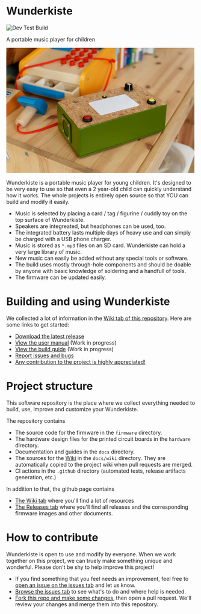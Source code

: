 # Wunderkiste

![Dev Test Build](https://github.com/TheSlowGrowth/Wunderkiste/workflows/Dev%20Test%20Build/badge.svg?branch=master)

A portable music player for children

<a href="https://raw.githubusercontent.com/TheSlowGrowth/Wunderkiste/master/docs/images/photo_wunderkiste_title.jpg"><img src="https://raw.githubusercontent.com/TheSlowGrowth/Wunderkiste/master/docs/images/photo_wunderkiste_title.jpg" width="500"></a>

Wunderkiste is a portable music player for young children. It's designed to be very easy to use so that even a 2 year-old child can quickly understand how it works. The whole projects is entirely open source so that YOU can build and modify it easily.

- Music is selected by placing a card / tag / figurine / cuddly toy on the top surface of Wunderkiste.
- Speakers are integreated, but headphones can be used, too.
- The integrated battery lasts multiple days of heavy use and can simply be charged with a USB phone charger.
- Music is stored as `*.mp3` files on an SD card. Wunderkiste can hold a very large library of music.
- New music can easily be added without any special tools or software.
- The build uses mostly through-hole components and should be doable by anyone with basic knowledge of soldering and a handfull of tools.
- The firmware can be updated easily.

# Building and using Wunderkiste

We collected a lot of information in the [Wiki tab of this repository](https://github.com/TheSlowGrowth/Wunderkiste/wiki). Here are some links to get started:

- [Download the latest release](https://github.com/TheSlowGrowth/Wunderkiste/releases/latest)
- [View the user manual](https://github.com/TheSlowGrowth/Wunderkiste/wiki/3.-How-to-use) (Work in progress)
- [View the build guide](https://github.com/TheSlowGrowth/Wunderkiste/wiki/2.-How-to-build) (Work in progress)
- [Report issues and bugs](https://github.com/TheSlowGrowth/Wunderkiste/issues)
- [Any contribution to the project is highly appreciated!](https://github.com/TheSlowGrowth/Wunderkiste/wiki/5.-How-to-contribute-to-the-project)

# Project structure

This software repository is the place where we collect everything needed to build, use, improve and customize your Wunderkiste. 

The repository contains 
- The source code for the firmware in the `firmware` directory.
- The hardware design files for the printed circuit boards in the `hardware` directory.
- Documentation and guides in the `docs` directory.
- The sources for the [Wiki](https://github.com/TheSlowGrowth/Wunderkiste/wiki) in the `docs/wiki` directory. They are automatically copied to the project wiki when pull requests are merged. 
- CI actions in the `.github` directory (automated tests, release artifacts generation, etc.)

In addition to that, the github page contains 
- [The Wiki tab](https://github.com/TheSlowGrowth/Wunderkiste/wiki) where you'll find a lot of resources
- [The Releases tab](https://github.com/TheSlowGrowth/Wunderkiste/releases) where you'll find all releases and the corresponding firmware images and other documents.

# How to contribute 

Wunderkiste is open to use and modify by everyone. When we work together on this project, we can truely make something unique and wonderful. Please don't be shy to help improve this project!

- If you find something that you feel needs an improvement, feel free to [open an issue on the issues tab](https://github.com/TheSlowGrowth/Wunderkiste/issues) and let us know.
- [Browse the issues tab](https://github.com/TheSlowGrowth/Wunderkiste/issues) to see what's to do and where help is needed.
- [Fork this repo and make some changes](https://guides.github.com/activities/forking/), then open a pull request. We'll review your changes and merge them into this repository.



